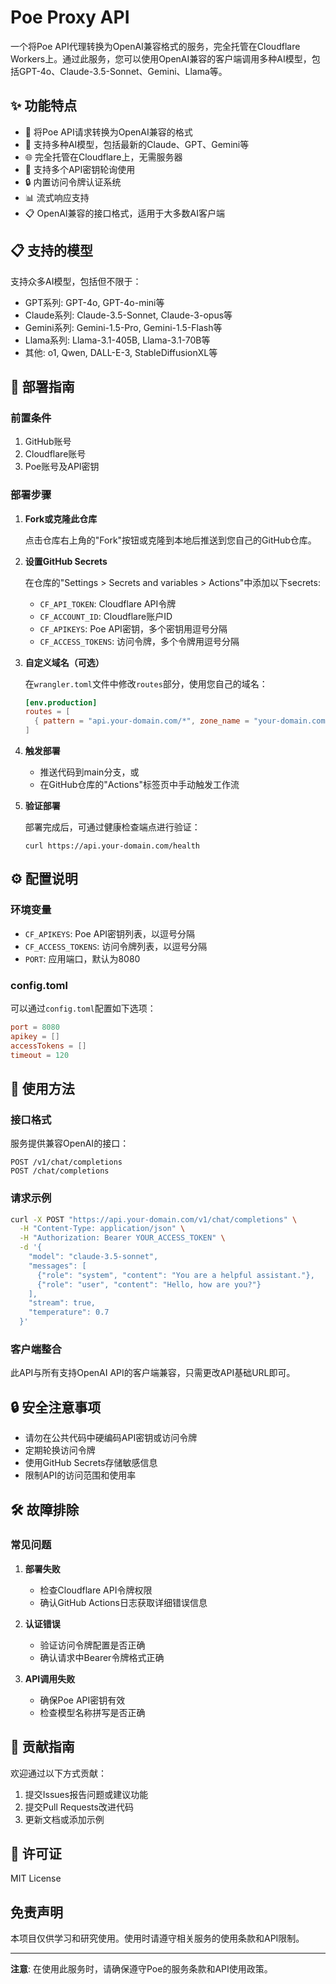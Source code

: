 # Poe Proxy API

一个将Poe API代理转换为OpenAI兼容格式的服务，完全托管在Cloudflare Workers上。通过此服务，您可以使用OpenAI兼容的客户端调用多种AI模型，包括GPT-4o、Claude-3.5-Sonnet、Gemini、Llama等。

## ✨ 功能特点

- 🔄 将Poe API请求转换为OpenAI兼容的格式
- 🤖 支持多种AI模型，包括最新的Claude、GPT、Gemini等
- 🌐 完全托管在Cloudflare上，无需服务器
- 🔑 支持多个API密钥轮询使用
- 🔒 内置访问令牌认证系统
- 📊 流式响应支持
- 📋 OpenAI兼容的接口格式，适用于大多数AI客户端

## 📋 支持的模型

支持众多AI模型，包括但不限于：

- GPT系列: GPT-4o, GPT-4o-mini等
- Claude系列: Claude-3.5-Sonnet, Claude-3-opus等
- Gemini系列: Gemini-1.5-Pro, Gemini-1.5-Flash等
- Llama系列: Llama-3.1-405B, Llama-3.1-70B等
- 其他: o1, Qwen, DALL-E-3, StableDiffusionXL等

## 🚀 部署指南

### 前置条件

1. GitHub账号
2. Cloudflare账号
3. Poe账号及API密钥

### 部署步骤

1. **Fork或克隆此仓库**
   
   点击仓库右上角的"Fork"按钮或克隆到本地后推送到您自己的GitHub仓库。

2. **设置GitHub Secrets**
   
   在仓库的"Settings > Secrets and variables > Actions"中添加以下secrets:
   
   - `CF_API_TOKEN`: Cloudflare API令牌
   - `CF_ACCOUNT_ID`: Cloudflare账户ID
   - `CF_APIKEYS`: Poe API密钥，多个密钥用逗号分隔
   - `CF_ACCESS_TOKENS`: 访问令牌，多个令牌用逗号分隔

3. **自定义域名（可选）**
   
   在`wrangler.toml`文件中修改`routes`部分，使用您自己的域名：
   
   ```toml
   [env.production]
   routes = [
     { pattern = "api.your-domain.com/*", zone_name = "your-domain.com" }
   ]
   ```

4. **触发部署**
   
   - 推送代码到main分支，或
   - 在GitHub仓库的"Actions"标签页中手动触发工作流

5. **验证部署**
   
   部署完成后，可通过健康检查端点进行验证：
   ```
   curl https://api.your-domain.com/health
   ```

## ⚙️ 配置说明

### 环境变量

- `CF_APIKEYS`: Poe API密钥列表，以逗号分隔
- `CF_ACCESS_TOKENS`: 访问令牌列表，以逗号分隔
- `PORT`: 应用端口，默认为8080

### config.toml

可以通过`config.toml`配置如下选项：

```toml
port = 8080
apikey = []
accessTokens = []
timeout = 120
```

## 📝 使用方法

### 接口格式

服务提供兼容OpenAI的接口：

```
POST /v1/chat/completions
POST /chat/completions
```

### 请求示例

```bash
curl -X POST "https://api.your-domain.com/v1/chat/completions" \
  -H "Content-Type: application/json" \
  -H "Authorization: Bearer YOUR_ACCESS_TOKEN" \
  -d '{
    "model": "claude-3.5-sonnet",
    "messages": [
      {"role": "system", "content": "You are a helpful assistant."},
      {"role": "user", "content": "Hello, how are you?"}
    ],
    "stream": true,
    "temperature": 0.7
  }'
```

### 客户端整合

此API与所有支持OpenAI API的客户端兼容，只需更改API基础URL即可。

## 🔒 安全注意事项

- 请勿在公共代码中硬编码API密钥或访问令牌
- 定期轮换访问令牌
- 使用GitHub Secrets存储敏感信息
- 限制API的访问范围和使用率

## 🛠 故障排除

### 常见问题

1. **部署失败**
   - 检查Cloudflare API令牌权限
   - 确认GitHub Actions日志获取详细错误信息

2. **认证错误**
   - 验证访问令牌配置是否正确
   - 确认请求中Bearer令牌格式正确

3. **API调用失败**
   - 确保Poe API密钥有效
   - 检查模型名称拼写是否正确

## 🤝 贡献指南

欢迎通过以下方式贡献：

1. 提交Issues报告问题或建议功能
2. 提交Pull Requests改进代码
3. 更新文档或添加示例

## 📄 许可证

MIT License

## 免责声明

本项目仅供学习和研究使用。使用时请遵守相关服务的使用条款和API限制。

---

**注意**: 在使用此服务时，请确保遵守Poe的服务条款和API使用政策。